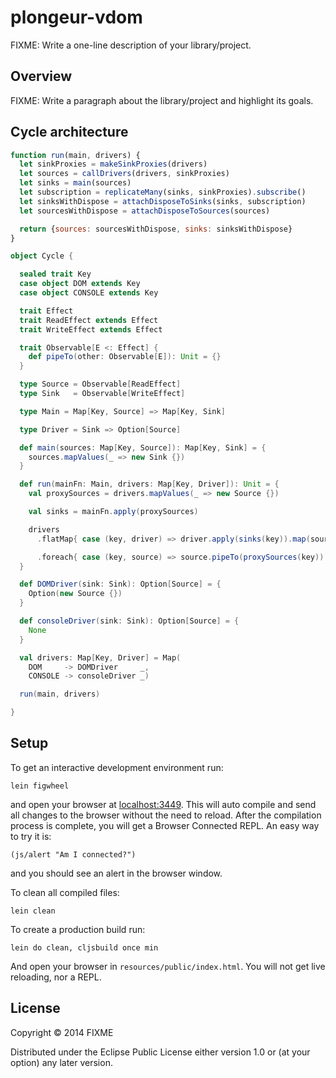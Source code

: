 # plongeur-vdom

FIXME: Write a one-line description of your library/project.

## Overview

FIXME: Write a paragraph about the library/project and highlight its goals.



## Cycle architecture


```JavaScript
function run(main, drivers) {
  let sinkProxies = makeSinkProxies(drivers)
  let sources = callDrivers(drivers, sinkProxies)
  let sinks = main(sources)
  let subscription = replicateMany(sinks, sinkProxies).subscribe()
  let sinksWithDispose = attachDisposeToSinks(sinks, subscription)
  let sourcesWithDispose = attachDisposeToSources(sources)

  return {sources: sourcesWithDispose, sinks: sinksWithDispose}
}
```


```Scala
object Cycle {

  sealed trait Key
  case object DOM extends Key
  case object CONSOLE extends Key

  trait Effect
  trait ReadEffect extends Effect
  trait WriteEffect extends Effect

  trait Observable[E <: Effect] {
    def pipeTo(other: Observable[E]): Unit = {}
  }

  type Source = Observable[ReadEffect]
  type Sink   = Observable[WriteEffect]

  type Main = Map[Key, Source] => Map[Key, Sink]

  type Driver = Sink => Option[Source]

  def main(sources: Map[Key, Source]): Map[Key, Sink] = {
    sources.mapValues(_ => new Sink {})
  }

  def run(mainFn: Main, drivers: Map[Key, Driver]): Unit = {
    val proxySources = drivers.mapValues(_ => new Source {})

    val sinks = mainFn.apply(proxySources)

    drivers
      .flatMap{ case (key, driver) => driver.apply(sinks(key)).map(source => (key, source)) }

      .foreach{ case (key, source) => source.pipeTo(proxySources(key)) }
  }

  def DOMDriver(sink: Sink): Option[Source] = {
    Option(new Source {})
  }

  def consoleDriver(sink: Sink): Option[Source] = {
    None
  }

  val drivers: Map[Key, Driver] = Map(
    DOM     -> DOMDriver     _,
    CONSOLE -> consoleDriver _)

  run(main, drivers)

}
```


## Setup

To get an interactive development environment run:

    lein figwheel

and open your browser at [localhost:3449](http://localhost:3449/).
This will auto compile and send all changes to the browser without the
need to reload. After the compilation process is complete, you will
get a Browser Connected REPL. An easy way to try it is:

    (js/alert "Am I connected?")

and you should see an alert in the browser window.

To clean all compiled files:

    lein clean

To create a production build run:

    lein do clean, cljsbuild once min

And open your browser in `resources/public/index.html`. You will not
get live reloading, nor a REPL. 

## License

Copyright © 2014 FIXME

Distributed under the Eclipse Public License either version 1.0 or (at your option) any later version.
